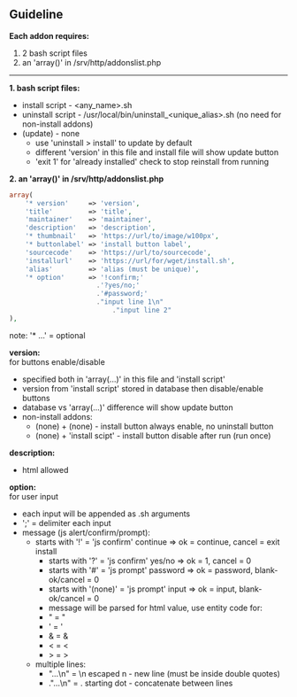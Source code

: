 Guideline
---

**Each addon requires:**  

1. 2 bash script files
2. an 'array()' in /srv/http/addonslist.php  
---
  
**1. bash script files:**  

- install script   - <any_name>.sh
- uninstall script - /usr/local/bin/uninstall_<unique_alias>.sh (no need for non-install addons)
- (update)         - none
  - use 'uninstall > install' to update by default
  - different 'version' in this file and install file will show update button
  - 'exit 1' for 'already installed' check to stop reinstall from running
    
**2. an 'array()' in /srv/http/addonslist.php**  
```php
array(
	'* version'     => 'version',
	'title'         => 'title',
	'maintainer'    => 'maintainer',
	'description'   => 'description',
	'* thumbnail'   => 'https://url/to/image/w100px',
	'* buttonlabel' => 'install button label',
	'sourcecode'    => 'https://url/to/sourcecode',
	'installurl'    => 'https://url/for/wget/install.sh',
	'alias'         => 'alias (must be unique)',
	'* option'      => '!confirm;'
	                  .'?yes/no;'
	                  .'#password;'
	                  ."input line 1\n"
	                      ."input line 2"
),
```
note: '* ...' = optional  

**version:**  
for buttons enable/disable  
- specified both in 'array(...)' in this file and 'install script'
- version from 'install script' stored in database then disable/enable buttons
- database vs 'array(...)' difference will show update button
- non-install addons:
	- (none) + (none)          - install button always enable, no uninstall button
	-	(none) + 'install scipt' - install button disable after run (run once)
    
**description:**  
- html allowed  

**option:**  
for user input  
- each input will be appended as <install>.sh arguments
- ';' = delimiter each input
- message (js alert/confirm/prompt):
  - starts with '!'      = 'js confirm' continue => ok = continue, cancel = exit install
	- starts with '?'      = 'js confirm' yes/no   => ok = 1,        cancel = 0
	- starts with '#'      = 'js prompt'  password => ok = password, blank-ok/cancel = 0
	- starts with '(none)' = 'js prompt'  input    => ok = input,    blank-ok/cancel = 0
	- message will be parsed for html value, use entity code for:
    - &quot;  = "
    - &#039;  = '
    - &amp;   = &
    - &lt;    = <
    - &gt;    = >
  - multiple lines:
    - "...\n" = \n escaped n    - new line (must be inside double quotes)
    - ."...\n" = .  starting dot - concatenate between lines
